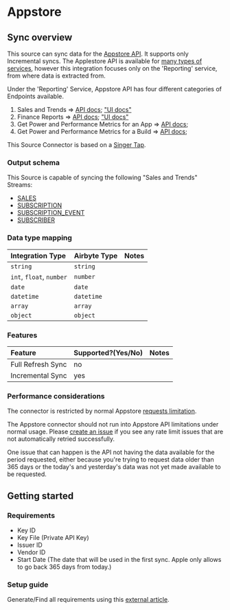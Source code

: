 # Appstore

## Sync overview

This source can sync data for the [Appstore API](https://developer.apple.com/documentation/appstoreconnectapi). It supports only Incremental syncs. The Applestore API is available for [many types of services](https://developer.apple.com/documentation/appstoreconnectapi), however this integration focuses only on the 'Reporting' service, from where data is extracted from.

Under the 'Reporting' Service, Appstore API has four different categories of Endpoints available. 

1. Sales and Trends =&gt; [API docs](https://developer.apple.com/documentation/appstoreconnectapi/download_sales_and_trends_reports); ["UI docs"](https://help.apple.com/app-store-connect/#/dev061699fdb) 
2. Finance Reports =&gt; [API docs](https://developer.apple.com/documentation/appstoreconnectapi/download_finance_reports); ["UI docs"](https://help.apple.com/app-store-connect/#/dev716cf3a0d) 
3. Get Power and Performance Metrics for an App =&gt; [API docs](https://developer.apple.com/documentation/appstoreconnectapi/get_power_and_performance_metrics_for_an_app); 
4. Get Power and Performance Metrics for a Build =&gt; [API docs](https://developer.apple.com/documentation/appstoreconnectapi/get_power_and_performance_metrics_for_a_build);

This Source Connector is based on a [Singer Tap](https://github.com/miroapp/tap-appstore).

### Output schema

This Source is capable of syncing the following "Sales and Trends" Streams:

* [SALES](https://help.apple.com/app-store-connect/#/dev15f9508ca)
* [SUBSCRIPTION](https://help.apple.com/app-store-connect/#/itc5dcdf6693)
* [SUBSCRIPTION\_EVENT](https://help.apple.com/app-store-connect/#/itc0b9b9d5b2)
* [SUBSCRIBER](https://help.apple.com/app-store-connect/#/itcf20f3392e)

### Data type mapping

| Integration Type | Airbyte Type | Notes |
| :--- | :--- | :--- |
| `string` | `string` |  |
| `int`, `float`, `number` | `number` |  |
| `date` | `date` |  |
| `datetime` | `datetime` |  |
| `array` | `array` |  |
| `object` | `object` |  |

### Features

| Feature | Supported?\(Yes/No\) | Notes |
| :--- | :--- | :--- |
| Full Refresh Sync | no |  |
| Incremental Sync | yes |  |

### Performance considerations

The connector is restricted by normal Appstore [requests limitation](https://developer.apple.com/documentation/appstoreconnectapi/identifying_rate_limits).

The Appstore connector should not run into Appstore API limitations under normal usage. Please [create an issue](https://github.com/airbytehq/airbyte/issues) if you see any rate limit issues that are not automatically retried successfully.

One issue that can happen is the API not having the data available for the period requested, either because you're trying to request data older than 365 days or the today's and yesterday's data was not yet made available to be requested.

## Getting started

### Requirements

* Key ID
* Key File \(Private API Key\)
* Issuer ID 
* Vendor ID
* Start Date \(The date that will be used in the first sync. Apple only allows to go back 365 days from today.\)

### Setup guide

Generate/Find all requirements using this [external article](https://leapfin.com/blog/apple-appstore-integration/).

